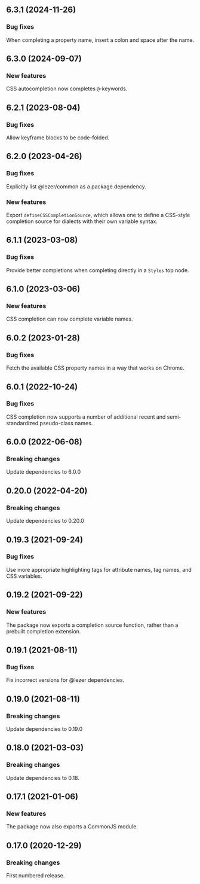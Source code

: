 ## 6.3.1 (2024-11-26)

### Bug fixes

When completing a property name, insert a colon and space after the name.

## 6.3.0 (2024-09-07)

### New features

CSS autocompletion now completes `@`-keywords.

## 6.2.1 (2023-08-04)

### Bug fixes

Allow keyframe blocks to be code-folded.

## 6.2.0 (2023-04-26)

### Bug fixes

Explicitly list @lezer/common as a package dependency.

### New features

Export `defineCSSCompletionSource`, which allows one to define a CSS-style completion source for dialects with their own variable syntax.

## 6.1.1 (2023-03-08)

### Bug fixes

Provide better completions when completing directly in a `Styles` top node.

## 6.1.0 (2023-03-06)

### New features

CSS completion can now complete variable names.

## 6.0.2 (2023-01-28)

### Bug fixes

Fetch the available CSS property names in a way that works on Chrome.

## 6.0.1 (2022-10-24)

### Bug fixes

CSS completion now supports a number of additional recent and semi-standardized pseudo-class names.

## 6.0.0 (2022-06-08)

### Breaking changes

Update dependencies to 6.0.0

## 0.20.0 (2022-04-20)

### Breaking changes

Update dependencies to 0.20.0

## 0.19.3 (2021-09-24)

### Bug fixes

Use more appropriate highlighting tags for attribute names, tag names, and CSS variables.

## 0.19.2 (2021-09-22)

### New features

The package now exports a completion source function, rather than a prebuilt completion extension.

## 0.19.1 (2021-08-11)

### Bug fixes

Fix incorrect versions for @lezer dependencies.

## 0.19.0 (2021-08-11)

### Breaking changes

Update dependencies to 0.19.0

## 0.18.0 (2021-03-03)

### Breaking changes

Update dependencies to 0.18.

## 0.17.1 (2021-01-06)

### New features

The package now also exports a CommonJS module.

## 0.17.0 (2020-12-29)

### Breaking changes

First numbered release.

